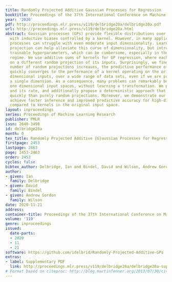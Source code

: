 ```yaml
---
title: Randomly Projected Additive Gaussian Processes for Regression
booktitle: Proceedings of the 37th International Conference on Machine Learning
year: '2020'
pdf: http://proceedings.mlr.press/v119/delbridge20a/delbridge20a.pdf
url: http://proceedings.mlr.press/v119/delbridge20a.html
abstract: Gaussian processes (GPs) provide flexible distributions over functions,
  with inductive biases controlled by a kernel. However, in many applications Gaussian
  processes can struggle with even moderate input dimensionality. Learning a low dimensional
  projection can help alleviate this curse of dimensionality, but introduces many
  trainable hyperparameters, which can be cumbersome, especially in the small data
  regime. We use additive sums of kernels for GP regression, where each kernel operates
  on a different random projection of its inputs. Surprisingly, we find that as the
  number of random projections increases, the predictive performance of this approach
  quickly converges to the performance of a kernel operating on the original full
  dimensional inputs, over a wide range of data sets, even if we are projecting into
  a single dimension. As a consequence, many problems can remarkably be reduced to
  one dimensional input spaces, without learning a transformation. We prove this convergence
  and its rate, and additionally propose a deterministic approach that converges more
  quickly than purely random projections. Moreover, we demonstrate our approach can
  achieve faster inference and improved predictive accuracy for high-dimensional inputs
  compared to kernels in the original input space.
layout: inproceedings
series: Proceedings of Machine Learning Research
publisher: PMLR
issn: 2640-3498
id: delbridge20a
month: 0
tex_title: Randomly Projected Additive {G}aussian Processes for Regression
firstpage: 2453
lastpage: 2463
page: 2453-2463
order: 2453
cycles: false
bibtex_author: Delbridge, Ian and Bindel, David and Wilson, Andrew Gordon
author:
- given: Ian
  family: Delbridge
- given: David
  family: Bindel
- given: Andrew Gordon
  family: Wilson
date: 2020-11-21
address: 
container-title: Proceedings of the 37th International Conference on Machine Learning
volume: '119'
genre: inproceedings
issued:
  date-parts:
  - 2020
  - 11
  - 21
software: https://github.com/idelbrid/Randomly-Projected-Additive-GPs
extras:
- label: Supplementary PDF
  link: http://proceedings.mlr.press/v119/delbridge20a/delbridge20a-supp.pdf
# Format based on citeproc: http://blog.martinfenner.org/2013/07/30/citeproc-yaml-for-bibliographies/
---
```

